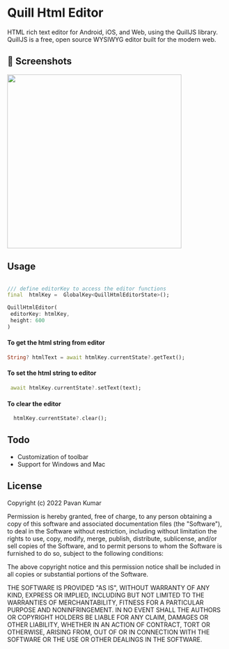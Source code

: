 
# Quill Html Editor

HTML rich text editor for Android, iOS, and Web, using the QuillJS library. QuillJS is a free, open source WYSIWYG editor built for the modern web.


## 📸 Screenshots
<img src="https://github.com/the-airbender/quill_html_editor/blob/main/screenshots/editor.png" width="400">

## Usage
```dart

/// define editorKey to access the editor functions
final  htmlKey =  GlobalKey<QuillHtmlEditorState>();

QuillHtmlEditor(
 editorKey: htmlKey,
 height: 600 
)
```
#### To get the html string from editor
```dart
String? htmlText = await htmlKey.currentState?.getText();

```
#### To set the html string to editor
```dart
 await htmlKey.currentState?.setText(text);

```


#### To clear the editor
```dart
  htmlKey.currentState?.clear();

```

## Todo
- Customization of toolbar
- Support for Windows and Mac

## License


Copyright (c) 2022 Pavan Kumar

Permission is hereby granted, free of charge, to any person obtaining a copy
of this software and associated documentation files (the "Software"), to deal
in the Software without restriction, including without limitation the rights
to use, copy, modify, merge, publish, distribute, sublicense, and/or sell
copies of the Software, and to permit persons to whom the Software is
furnished to do so, subject to the following conditions:

The above copyright notice and this permission notice shall be included in all
copies or substantial portions of the Software.

THE SOFTWARE IS PROVIDED "AS IS", WITHOUT WARRANTY OF ANY KIND, EXPRESS OR
IMPLIED, INCLUDING BUT NOT LIMITED TO THE WARRANTIES OF MERCHANTABILITY,
FITNESS FOR A PARTICULAR PURPOSE AND NONINFRINGEMENT. IN NO EVENT SHALL THE
AUTHORS OR COPYRIGHT HOLDERS BE LIABLE FOR ANY CLAIM, DAMAGES OR OTHER
LIABILITY, WHETHER IN AN ACTION OF CONTRACT, TORT OR OTHERWISE, ARISING FROM,
OUT OF OR IN CONNECTION WITH THE SOFTWARE OR THE USE OR OTHER DEALINGS IN THE
SOFTWARE.

